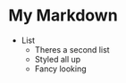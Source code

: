 <link rel="stylesheet" href="style.css" media="all" type="text/css">

# My Markdown

* List
    * Theres a second list
    * Styled all up
    * Fancy looking
